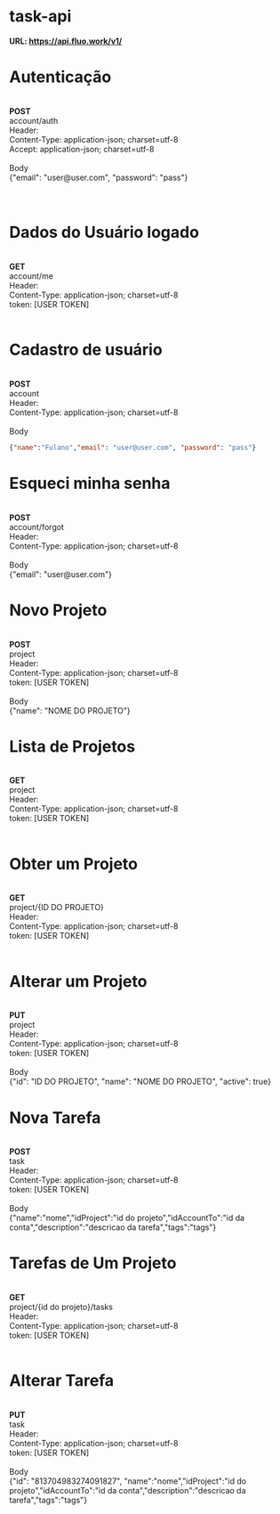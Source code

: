 # task-api

<strong>URL: https://api.fluo.work/v1/</strong>
<br/>

<h1>Autenticação</h1>
<br/>
<strong>POST</strong><br/>
account/auth<br/>
Header:<br/>
Content-Type: application-json; charset=utf-8<br/>
Accept: application-json; charset=utf-8<br/>
<br/>
Body<br/>
{"email": "user@user.com", "password": "pass"}<br/>
<br/>
<br/>

<h1>Dados do Usuário logado</h1>
<br/>
<strong>GET</strong><br/>
account/me<br/>
Header:<br/>
Content-Type: application-json; charset=utf-8<br/>
token: [USER TOKEN]<br/><br/>

<h1>Cadastro de usuário</h1>
<br/>
<strong>POST</strong><br/>
account<br/>
Header:<br/>
Content-Type: application-json; charset=utf-8<br/>
<br/>
Body<br/>

```json 
{"name":"Fulano","email": "user@user.com", "password": "pass"}
```

<h1>Esqueci minha senha</h1>
<br/>
<strong>POST</strong><br/>
account/forgot<br/>
Header:<br/>
Content-Type: application-json; charset=utf-8<br/>
<br/>
Body<br/>
{"email": "user@user.com"}<br/>

<h1>Novo Projeto</h1>
<br/>
<strong>POST</strong><br/>
project<br/>
Header:<br/>
Content-Type: application-json; charset=utf-8<br/>
token: [USER TOKEN]<br/><br/>
Body<br/>
{"name": "NOME DO PROJETO"}<br/>

<h1>Lista de Projetos</h1>
<br/>
<strong>GET</strong><br/>
project<br/>
Header:<br/>
Content-Type: application-json; charset=utf-8<br/>
token: [USER TOKEN]<br/><br/>

<h1>Obter um Projeto</h1>
<br/>
<strong>GET</strong><br/>
project/{ID DO PROJETO}<br/>
Header:<br/>
Content-Type: application-json; charset=utf-8<br/>
token: [USER TOKEN]<br/><br/>

<h1>Alterar um Projeto</h1>
<br/>
<strong>PUT</strong><br/>
project<br/>
Header:<br/>
Content-Type: application-json; charset=utf-8<br/>
token: [USER TOKEN]<br/><br/>
Body<br/>
{"id": "ID DO PROJETO", "name": "NOME DO PROJETO", "active": true}<br/>

<h1>Nova Tarefa</h1>
<br/>
<strong>POST</strong><br/>
task<br/>
Header:<br/>
Content-Type: application-json; charset=utf-8<br/>
token: [USER TOKEN]<br/><br/>
Body<br/>
{"name":"nome","idProject":"id do projeto","idAccountTo":"id da conta","description":"descricao da tarefa","tags":"tags"}<br/>

<h1>Tarefas de Um Projeto</h1>
<br/>
<strong>GET</strong><br/>
project/{id do projeto}/tasks<br/>
Header:<br/>
Content-Type: application-json; charset=utf-8<br/>
token: [USER TOKEN]<br/><br/>

<h1>Alterar Tarefa</h1>
<br/>
<strong>PUT</strong><br/>
task<br/>
Header:<br/>
Content-Type: application-json; charset=utf-8<br/>
token: [USER TOKEN]<br/><br/>
Body<br/>
{"id": "813704983274091827", "name":"nome","idProject":"id do projeto","idAccountTo":"id da conta","description":"descricao da tarefa","tags":"tags"}<br/>

